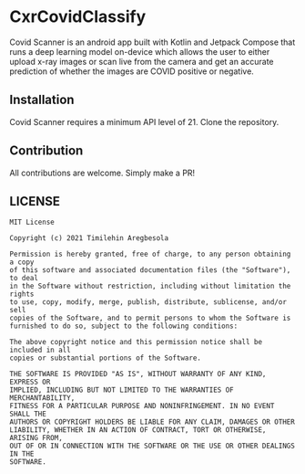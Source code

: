 # CxrCovidClassify

Covid Scanner is an android app built with Kotlin and Jetpack Compose that runs a deep learning model on-device which allows the user to either upload x-ray images or scan live from the camera and get an accurate prediction of whether the images are COVID positive or negative. 

## Installation
Covid Scanner requires a minimum API level of 21. Clone the repository.

## Contribution
All contributions are welcome. Simply make a PR!

## LICENSE
```
MIT License

Copyright (c) 2021 Timilehin Aregbesola

Permission is hereby granted, free of charge, to any person obtaining a copy
of this software and associated documentation files (the "Software"), to deal
in the Software without restriction, including without limitation the rights
to use, copy, modify, merge, publish, distribute, sublicense, and/or sell
copies of the Software, and to permit persons to whom the Software is
furnished to do so, subject to the following conditions:

The above copyright notice and this permission notice shall be included in all
copies or substantial portions of the Software.

THE SOFTWARE IS PROVIDED "AS IS", WITHOUT WARRANTY OF ANY KIND, EXPRESS OR
IMPLIED, INCLUDING BUT NOT LIMITED TO THE WARRANTIES OF MERCHANTABILITY,
FITNESS FOR A PARTICULAR PURPOSE AND NONINFRINGEMENT. IN NO EVENT SHALL THE
AUTHORS OR COPYRIGHT HOLDERS BE LIABLE FOR ANY CLAIM, DAMAGES OR OTHER
LIABILITY, WHETHER IN AN ACTION OF CONTRACT, TORT OR OTHERWISE, ARISING FROM,
OUT OF OR IN CONNECTION WITH THE SOFTWARE OR THE USE OR OTHER DEALINGS IN THE
SOFTWARE.
```
